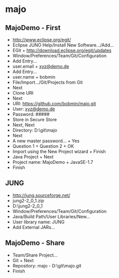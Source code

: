 # majo

MajoDemo - First
----
* http://www.eclipse.org/egit/
* Eclipse JUNO Help/Install New Software.../Add...
* EGit + http://download.eclipse.org/egit/updates
* Window/Preferences/Team/Git/Configuration
* Add Entry...
* user.email + xyz@demo.de
* Add Entry...
* user.name + bobmin
* File/Import.../Git/Projects from Git
* Next
* Clone URI
* Next
* URI: https://github.com/bobmin/majo.git
* User: xyz@demo.de
* Password: #####
* Store in Secure Store
* Next, Next
* Directory: D:\git\majo
* Next
* A new master password... + Yes
* Question 1 + Question 2 + OK
* Import using the New Project wizard + Finish
* Java Project + Next
* Project name: MajoDemo + JavaSE-1.7
* Finish

JUNG
----
* http://jung.sourceforge.net/
* jung2-2_0_1.zip
* D:\jung2-2_0_1
* Window/Preferences/Team/Git/Configuration
* Java/Build Path/User Libraries/New...
* User library name: JUNG
* Add External JARs...

MajoDemo - Share
----
* Team/Share Project...
* Git + Next
* Repository: majo - D:\git\majo\.git
* Finish
